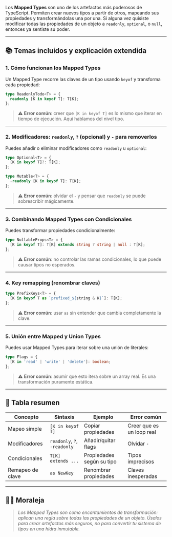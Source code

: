 Los **Mapped Types** son uno de los artefactos más poderosos de TypeScript. Permiten crear nuevos tipos a partir de otros, mapeando sus propiedades y transformándolas una por una. Si alguna vez quisiste modificar todas las propiedades de un objeto a `readonly`, `optional`, o `null`, entonces ya sentiste su poder.

---

## 📚 Temas incluidos y explicación extendida

### 1. Cómo funcionan los Mapped Types
Un Mapped Type recorre las claves de un tipo usando `keyof` y transforma cada propiedad:

```ts
type ReadonlyTodo<T> = {
  readonly [K in keyof T]: T[K];
};
```

> ⚠️ **Error común**: creer que `[K in keyof T]` es lo mismo que iterar en tiempo de ejecución. Aquí hablamos del nivel tipo.

---

### 2. Modificadores: `readonly`, `?` (opcional) y `-` para removerlos
Puedes añadir o eliminar modificadores como `readonly` u `optional`:

```ts
type Optional<T> = {
  [K in keyof T]?: T[K];
};

type Mutable<T> = {
  -readonly [K in keyof T]: T[K];
};
```

> ⚠️ **Error común**: olvidar el `-` y pensar que `readonly` se puede sobrescribir mágicamente.

---

### 3. Combinando Mapped Types con Condicionales
Puedes transformar propiedades condicionalmente:

```ts
type NullableProps<T> = {
  [K in keyof T]: T[K] extends string ? string | null : T[K];
};
```

> ⚠️ **Error común**: no controlar las ramas condicionales, lo que puede causar tipos no esperados.

---

### 4. Key remapping (renombrar claves)

```ts
type PrefixKeys<T> = {
  [K in keyof T as `prefixed_${string & K}`]: T[K];
};
```

> ⚠️ **Error común**: usar `as` sin entender que cambia completamente la clave.

---

### 5. Unión entre Mapped y Union Types
Puedes usar Mapped Types para iterar sobre una unión de literales:

```ts
type Flags = {
  [K in 'read' | 'write' | 'delete']: boolean;
};
```

> ⚠️ **Error común**: asumir que esto itera sobre un array real. Es una transformación puramente estática.

---

## 🧠 Tabla resumen
| Concepto | Sintaxis | Ejemplo | Error común |
|---|---|---|---|
| Mapeo simple | `[K in keyof T]` | Copiar propiedades | Creer que es un loop real |
| Modificadores | `readonly`, `?`, `-readonly` | Añadir/quitar flags | Olvidar `-` |
| Condicionales | `T[K] extends ...` | Propiedades según su tipo | Tipos imprecisos |
| Remapeo de clave | `as NewKey` | Renombrar propiedades | Claves inesperadas |

---

## 🧙‍♀️ Moraleja
> *Los Mapped Types son como encantamientos de transformación: aplican una regla sobre todas las propiedades de un objeto. Úsalos para crear artefactos más seguros, no para convertir tu sistema de tipos en una hidra inmutable.*
